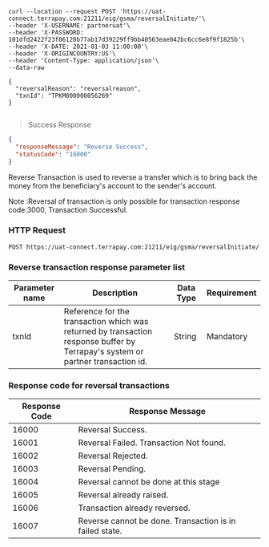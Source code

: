 ```shell
curl --location --request POST 'https://uat-connect.terrapay.com:21211/eig/gsma/reversalInitiate/'\
--header 'X-USERNAME: partneruat'\
--header 'X-PASSWORD: 101dfd2422f23f06120b77ab17d39229ff9bb40563eae042bc6cc6e8f9f1825b'\
--header 'X-DATE: 2021-01-03 11:00:00'\
--header 'X-ORIGINCOUNTRY:US'\
--header 'Content-Type: application/json'\
--data-raw

{
  "reversalReason": "reversalreason",
  "txnId": "TPKM000000056269"
}

```
```javascript
```
> Success Response

```json
{
  "responseMessage": "Reverse Success",
  "statusCode": "16000"
}
```


Reverse Transaction is used to reverse a transfer which is to bring back the money from the beneficiary's account to the sender's account.

<aside class="success">Note :Reversal of transaction is only possible for      transaction response code:3000, Transaction Successful.</aside>

### HTTP Request
`POST https://uat-connect.terrapay.com:21211/eig/gsma/reversalInitiate/`

### Reverse transaction response parameter list
Parameter name |Description |Data Type|Requirement
--------------|------------|-------------|------------
txnId | Reference for the transaction which was returned by transaction response buffer by Terrapay's system or partner transaction id.|String|Mandatory

### Response code for reversal transactions

Response Code | Response Message
-------------|---------------
16000 |Reversal Success.
16001 |Reversal Failed. Transaction Not found.
16002 |Reversal Rejected.
16003 |Reversal Pending.
16004 |Reversal cannot be done at this stage
16005 |Reversal already raised.
16006 |Transaction already reversed.
16007 |Reverse cannot be done. Transaction is in failed state.

